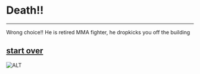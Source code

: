 # Death!!
---
Wrong choice!! He is retired MMA fighter, he dropkicks you off the building

[start over](../README.md)
---
![ALT](https://media.giphy.com/media/MlMl5tEnohzZm/giphy.gif)